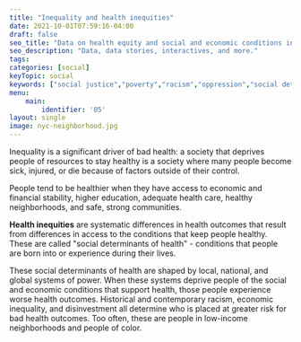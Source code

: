 ```yaml
---
title: "Inequality and health inequities"
date: 2021-10-01T07:59:16-04:00
draft: false
seo_title: "Data on health equity and social and economic conditions in NYC"
seo_description: "Data, data stories, interactives, and more."
tags: 
categories: [social]
keyTopic: social
keywords: ["social justice","poverty","racism","oppression","social determinants","public health","social determinants of health","inequality","health equity","justice","injustice"]
menu:
    main:
        identifier: '05'
layout: single
image: nyc-neighborhood.jpg
---
```


Inequality is a significant driver of bad health: a society that deprives people of resources to stay healthy is a society where many people become sick, injured, or die because of factors outside of their control.

People tend to be healthier when they have access to economic and financial stability, higher education, adequate health care, healthy neighborhoods, and safe, strong communities. 

**Health inequities** are systematic differences in health outcomes that result from differences in access to the conditions that keep people healthy. These are called "social determinants of health" - conditions that people are born into or experience during their lives. 

These social determinants of health are shaped by local, national, and global systems of power. When these systems deprive people of the social and economic conditions that support health, those people experience worse health outcomes. Historical and contemporary racism, economic inequality, and disinvestment all determine who is placed at greater risk for bad health outcomes. Too often, these are people in low-income neighborhoods and people of color. 

